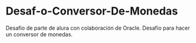 # Desaf-o-Conversor-De-Monedas
Desafio de parte de alura con colaboración de Oracle. Desafio para hacer un conversor de monedas.
